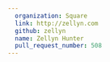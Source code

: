 ```yaml
---
  organization: Square
  link: http://zellyn.com
  github: zellyn
  name: Zellyn Hunter
  pull_request_number: 508
---
```

